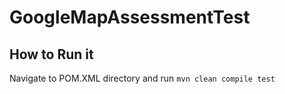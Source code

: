 # GoogleMapAssessmentTest
## How to Run it
Navigate to POM.XML directory and run `mvn clean compile test`
